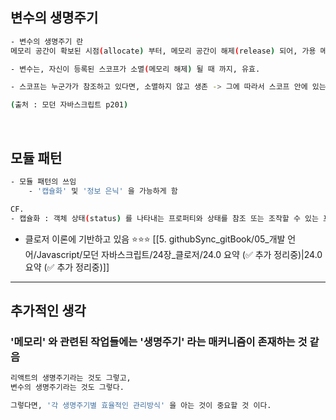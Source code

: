 
## 변수의 생명주기 
``` bash 
- 변수의 생명주기 란
메모리 공간이 확보된 시점(allocate) 부터, 메모리 공간이 해제(release) 되어, 가용 메모리 풀(memory pool) 에 반환 되는 시점까지 

- 변수는, 자신이 등록된 스코프가 소멸(메모리 해제) 될 때 까지, 유효. 

- 스코프는 누군가가 참조하고 있다면, 소멸하지 않고 생존 -> 그에 따라서 스코프 안에 있는 변수도 생존! 

(출처 : 모던 자바스크립트 p201)
```


<br>

## 모듈 패턴 

``` bash 
- 모듈 패턴의 쓰임 
	- '캡슐화' 및 '정보 은닉' 을 가능하게 함 

CF.
- 캡슐화 : 객체 상태(status) 를 나타내는 프로퍼티와 상태를 참조 또는 조작할 수 있는 프로퍼티인 메서드(method) 를 하나로 묶는 것 (출처 : 모던 자바스크립트 p206) 
```

- 클로저 이론에 기반하고 있음 ⭐⭐⭐ [[5. githubSync_gitBook/05_개발 언어/Javascript/모던 자바스크립트/24장_클로저/24.0 요약 (✅ 추가 정리중)|24.0 요약 (✅ 추가 정리중)]]


---


## 추가적인 생각 

### '메모리' 와 관련된 작업들에는 '생명주기' 라는 매커니즘이 존재하는 것 같음 

``` bash 
리액트의 생명주기라는 것도 그렇고, 
변수의 생명주기라는 것도 그렇다. 

그렇다면, '각 생명주기별 효율적인 관리방식' 을 아는 것이 중요할 것 이다. 
```



